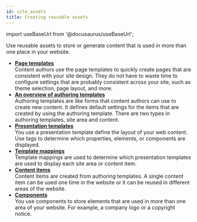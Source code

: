 ```yaml
---
id: site_assets
title: Creating reusable assets
---
```

import useBaseUrl from '@docusaurus/useBaseUrl';



Use reusable assets to store or generate content that is used in more than one place in your website.

-   **[Page templates](site_page_temps.md)**  
Content authors use the page templates to quickly create pages that are consistent with your site design. They do not have to waste time to configure settings that are probably consistent across your site, such as theme selection, page layout, and more.
-   **[An overview of authoring templates](../wcm/wcm_dev_auth-temp_overview.md)**  
Authoring templates are like forms that content authors can use to create new content. It defines default settings for the items that are created by using the authoring template. There are two types in authoring templates, site area and content.
-   **[Presentation templates](../wcm/wcm_cms_presentation_templates.md)**  
You use a presentation template define the layout of your web content. Use tags to determine which properties, elements, or components are displayed.
-   **[Template mappings](../wcm/wcm_cms_template_maps.md)**  
Template mappings are used to determine which presentation templates are used to display each site area or content item.
-   **[Content items](../wcm/wcm_dev_content.md)**  
Content items are created from authoring templates. A single content item can be used one time in the website or it can be reused in different areas of the website.
-   **[Components](../wcm/wcm_dev_components.md)**  
You use components to store elements that are used in more than one area of your website. For example, a company logo or a copyright notice.

